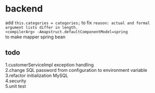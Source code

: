 # backend  
add `this.categories = categories;` to fix `reason: actual and formal argument lists differ in length.`  
`<compilerArg>
							   -Amapstruct.defaultComponentModel=spring`  
to make mapper spring bean  
  
## todo  
1.customerServiceImpl exception handling    
2.change SQL password from configuration to environment variable  
3.refactor initialization MySQL  
4.security    
5.unit test